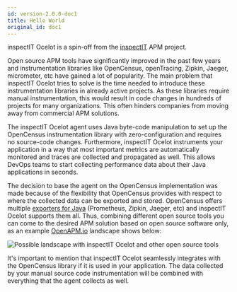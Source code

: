 ```yaml
---
id: version-2.0.0-doc1
title: Hello World
original_id: doc1
---
```


inspectIT Ocelot is a spin-off from the [inspectIT](https://github.com/inspectIT/inspectIT) APM project.

Open source APM tools have significantly improved in the past few years and instrumentation libraries like OpenCensus, openTracing, Zipkin, Jaeger, micrometer, etc have gained a lot of popularity.
The main problem that inspectIT Ocelot tries to solve is the time needed to introduce these instrumentation libraries in already active projects.
As these libraries require manual instrumentation, this would result in code changes in hundreds of projects for many organizations.
This often hinders companies from moving away from commercial APM solutions.

The inspectIT Ocelot agent uses Java byte-code manipulation to set up the OpenCensus instrumentation library with zero-configuration and requires no source-code changes.
Furthermore, inspectIT Ocelot instruments your application in a way that most important metrics are automatically monitored and traces are collected and propagated as well.
This allows DevOps teams to start collecting performance data about their Java applications in seconds.

The decision to base the agent on the OpenCensus implementation was made because of the flexibility that OpenCensus provides with respect to where the collected data can be exported and stored.
OpenCensus offers multiple [exporters for Java](https://opencensus.io/exporters) (Prometheus, Zipkin, Jaeger, etc) and inspectIT Ocelot supports them all.
Thus, combining different open source tools you can come to the desired APM solution based on open source software only, as an example [OpenAPM.io](https://openapm.io/landscape?agent=inspectit-ocelot-agent&collector=jaeger-collector,zipkin-server,prometheus-server&visualization=jaeger-query,zipkin-server,prometheus-server&dashboarding=grafana&alerting=grafana&storage=prometheus-server&usedges=jaeger-query:grafana&showCommercial=false&showFormats=false) landscape shows below:

![Possible landscape with inspectIT Ocelot and other open source tools](assets/inspectit-ocelot-landscape.png)

It's important to mention that inspectIT Ocelot seamlessly integrates with the OpenCensus library if it is used in your application.
The data collected by your manual source code instrumentation will be combined with everything that the agent collects as well.
